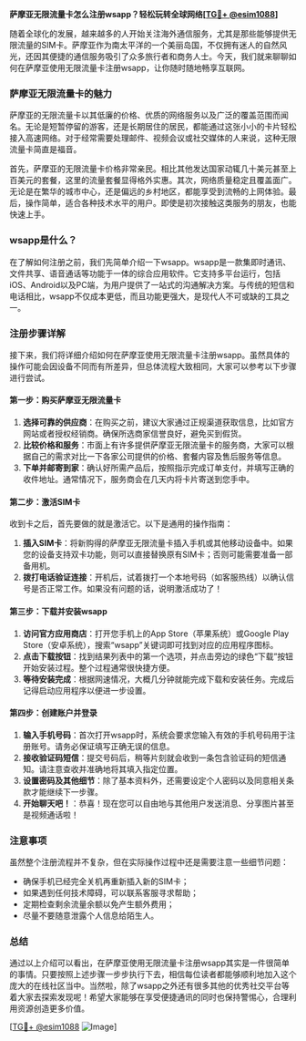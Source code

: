 **萨摩亚无限流量卡怎么注册wsapp？轻松玩转全球网络[[TG💪+ @esim1088](https://t.me/s/esim1088)]**

随着全球化的发展，越来越多的人开始关注海外通信服务，尤其是那些能够提供无限流量的SIM卡。萨摩亚作为南太平洋的一个美丽岛国，不仅拥有迷人的自然风光，还因其便捷的通信服务吸引了众多旅行者和商务人士。今天，我们就来聊聊如何在萨摩亚使用无限流量卡注册wsapp，让你随时随地畅享互联网。

### 萨摩亚无限流量卡的魅力

萨摩亚的无限流量卡以其低廉的价格、优质的网络服务以及广泛的覆盖范围而闻名。无论是短暂停留的游客，还是长期居住的居民，都能通过这张小小的卡片轻松接入高速网络。对于经常需要处理邮件、视频会议或社交媒体的人来说，这种无限流量卡简直是福音。

首先，萨摩亚的无限流量卡价格非常亲民。相比其他发达国家动辄几十美元甚至上百美元的套餐，这里的流量套餐显得格外实惠。其次，网络质量稳定且覆盖面广。无论是在繁华的城市中心，还是偏远的乡村地区，都能享受到流畅的上网体验。最后，操作简单，适合各种技术水平的用户。即使是初次接触这类服务的朋友，也能快速上手。

### wsapp是什么？

在了解如何注册之前，我们先简单介绍一下wsapp。wsapp是一款集即时通讯、文件共享、语音通话等功能于一体的综合应用软件。它支持多平台运行，包括iOS、Android以及PC端，为用户提供了一站式的沟通解决方案。与传统的短信和电话相比，wsapp不仅成本更低，而且功能更强大，是现代人不可或缺的工具之一。

### 注册步骤详解

接下来，我们将详细介绍如何在萨摩亚使用无限流量卡注册wsapp。虽然具体的操作可能会因设备不同而有所差异，但总体流程大致相同，大家可以参考以下步骤进行尝试。

#### 第一步：购买萨摩亚无限流量卡

1. **选择可靠的供应商**：在购买之前，建议大家通过正规渠道获取信息，比如官方网站或者授权经销商。确保所选商家信誉良好，避免买到假货。
2. **比较价格和服务**：市面上有许多提供萨摩亚无限流量卡的服务商，大家可以根据自己的需求对比一下各家公司提供的价格、套餐内容及售后服务等信息。
3. **下单并邮寄到家**：确认好所需产品后，按照指示完成订单支付，并填写正确的收件地址。通常情况下，服务商会在几天内将卡片寄送到您手中。

#### 第二步：激活SIM卡

收到卡之后，首先要做的就是激活它。以下是通用的操作指南：

1. **插入SIM卡**：将新购得的萨摩亚无限流量卡插入手机或其他移动设备中。如果您的设备支持双卡功能，则可以直接替换原有SIM卡；否则可能需要准备一部备用机。
2. **拨打电话验证连接**：开机后，试着拨打一个本地号码（如客服热线）以确认信号是否正常工作。如果没有问题的话，说明激活成功了！

#### 第三步：下载并安装wsapp

1. **访问官方应用商店**：打开您手机上的App Store（苹果系统）或Google Play Store（安卓系统），搜索“wsapp”关键词即可找到对应的应用程序图标。
2. **点击下载按钮**：找到结果列表中的第一个选项，并点击旁边的绿色“下载”按钮开始安装过程。整个过程通常很快捷方便。
3. **等待安装完成**：根据网速情况，大概几分钟就能完成下载和安装任务。完成后记得启动应用程序以便进一步设置。

#### 第四步：创建账户并登录

1. **输入手机号码**：首次打开wsapp时，系统会要求您输入有效的手机号码用于注册账号。请务必保证填写正确无误的信息。
2. **接收验证码短信**：提交号码后，稍等片刻就会收到一条包含验证码的短信通知。请注意查收并准确地将其填入指定位置。
3. **设置密码及其他细节**：除了基本资料外，还需要设定个人密码以及同意相关条款才能继续下一步骤。
4. **开始聊天吧！**：恭喜！现在您可以自由地与其他用户发送消息、分享图片甚至是视频通话啦！

### 注意事项

虽然整个注册流程并不复杂，但在实际操作过程中还是需要注意一些细节问题：

- 确保手机已经完全关机再重新插入新的SIM卡；
- 如果遇到任何技术障碍，可以联系客服寻求帮助；
- 定期检查剩余流量余额以免产生额外费用；
- 尽量不要随意泄露个人信息给陌生人。

### 总结

通过以上介绍可以看出，在萨摩亚使用无限流量卡注册wsapp其实是一件很简单的事情。只要按照上述步骤一步步执行下去，相信每位读者都能够顺利地加入这个庞大的在线社区当中。当然啦，除了wsapp之外还有很多其他的优秀社交平台等着大家去探索发现呢！希望大家能够在享受便捷通讯的同时也保持警惕心，合理利用资源创造更多价值。

[[TG💪+ @esim1088](https://t.me/s/esim1088) ![Image](https://i.postimg.cc/4NQfJmqS/Snipaste-2025-05-13-00-14-12.png)]